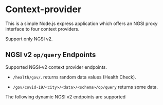 # Context-provider

This is a simple Node.js express application which offers an NGSI proxy interface to four context providers.

Support only NGSI v2.

## NGSI v2 `op/query` Endpoints
Supported NGSI-v2 context provider endpoints.

* `/health/gov/`. returns random data values (Health Check).

* `/gov/covid-19/<city>/<data>/<schema>/op/query` returns some data.

The following dynamic NGSI v2 endpoints are supported